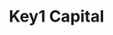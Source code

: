 ---
layout: firm_page
title: "Key1 Capital"
id: "key1capital.com"
permalink: "/key1capitalkey1capital.com/"
website: "https://key1capital.com"
offices: "Herzliya (Israel)"
investment_stages: "Series A, Series B, Series C"
portfolio_companies: "SuperPlay, CHEQ, WEKA, FundGuard, Chunk Foods"
portfolio_link: "https://key1capital.com/portfolio"
investment_markets: "B2B software, Fintech, Cyber"
founded_year: "2021"
description: "Key1 Capital invests in Israeli and European growth-stage technology companies, primarily in B2B software, fintech, and cyber sectors. They partner with founders to drive long-term success, providing more than just capital; they offer strategic insights and global connections to help companies expand and prepare for exit."
linkedin: "https://www.linkedin.com/company/key1capital/"
twitter: ""
instagram: ""
team_page: "https://key1capital.com/team"
investor_type: "Venture Capital"
crunchbase: "https://www.crunchbase.com/organization/key-1-capital"
pitchbook: "https://pitchbook.com/profiles/investor/489690-19"

# SEO Optimization
meta_title: "Key1 Capital - VC Firm - projectstartups.com"
meta_description: "Key1 Capital, Key1 Capital invests in Israeli and European growth-stage technology companies, primarily in B2B software, fintech, and cyber sectors. They partner wi..."
meta_keywords: "Key1 Capital, B2B software, Fintech, Cyber, VC firm, venture capital, startup investor, projectstartups.com"
canonical_url: "https://vc.projectstartups.com/key1capitalkey1capital.com/"
---
